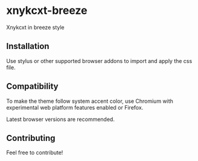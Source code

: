 # xnykcxt-breeze

Xnykcxt in breeze style

## Installation

Use stylus or other supported browser addons to import and apply the css file.

## Compatibility

To make the theme follow system accent color, use Chromium with experimental web platform features enabled or Firefox.

Latest browser versions are recommended.

## Contributing

Feel free to contribute!